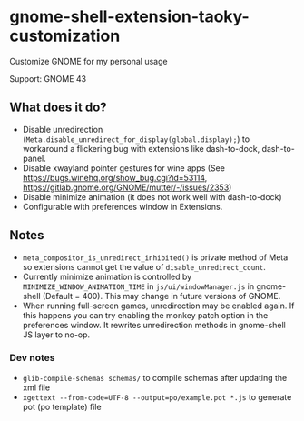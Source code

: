 # gnome-shell-extension-taoky-customization

Customize GNOME for my personal usage

Support: GNOME 43

## What does it do?

- Disable unredirection (`Meta.disable_unredirect_for_display(global.display);`) to workaround a flickering bug with extensions like dash-to-dock, dash-to-panel.
- Disable xwayland pointer gestures for wine apps (See <https://bugs.winehq.org/show_bug.cgi?id=53114>, <https://gitlab.gnome.org/GNOME/mutter/-/issues/2353>)
- Disable minimize animation (it does not work well with dash-to-dock)
- Configurable with preferences window in Extensions.

## Notes

- `meta_compositor_is_unredirect_inhibited()` is private method of Meta so extensions cannot get the value of `disable_unredirect_count`.
- Currently minimize animation is controlled by `MINIMIZE_WINDOW_ANIMATION_TIME` in `js/ui/windowManager.js` in gnome-shell (Default = 400). This may change in future versions of GNOME.
- When running full-screen games, unredirection may be enabled again. If this happens you can try enabling the monkey patch option in the preferences window. It rewrites unredirection methods in gnome-shell JS layer to no-op.

### Dev notes

- `glib-compile-schemas schemas/` to compile schemas after updating the xml file
- `xgettext --from-code=UTF-8 --output=po/example.pot *.js` to generate pot (po template) file
